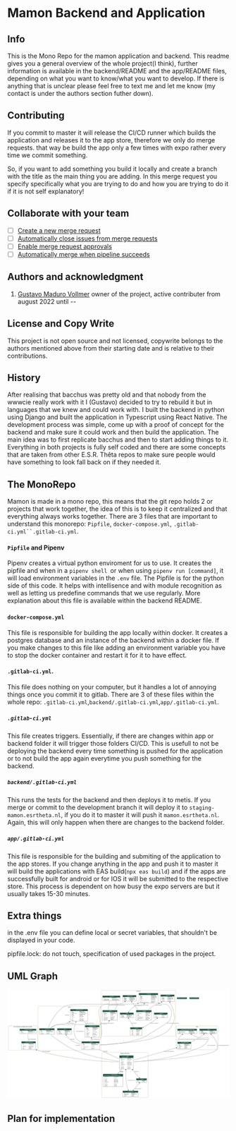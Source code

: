 # Mamon Backend and Application 

## Info

This is the Mono Repo for the mamon application and backend. This readme gives you a general overview of the whole project(I think), further information is available in the backend/README and the app/README files, depending on what you want to know/what you want to develop. If there is anything that is unclear please feel free to text me and let me know (my contact is under the authors section futher down).

## Contributing
If you commit to master it will release the CI/CD runner which builds the application and releases it to the app store, therefore we only do merge requests. that way be build the app only a few times with expo rather every time we commit something.

So, if you want to add something you build it locally and create a branch with the title as the main thing you are adding. In this merge request you specify specifically what you are trying to do and how you are trying to do it if it is not self explanatory!

## Collaborate with your team

- [ ] [Create a new merge request](https://docs.gitlab.com/ee/user/project/merge_requests/creating_merge_requests.html)
- [ ] [Automatically close issues from merge requests](https://docs.gitlab.com/ee/user/project/issues/managing_issues.html#closing-issues-automatically)
- [ ] [Enable merge request approvals](https://docs.gitlab.com/ee/user/project/merge_requests/approvals/)
- [ ] [Automatically merge when pipeline succeeds](https://docs.gitlab.com/ee/user/project/merge_requests/merge_when_pipeline_succeeds.html)

## Authors and acknowledgment
1. [Gustavo Maduro Vollmer](https://esrtheta.nl/leden/profiel/3169) owner of the project, active contributer from august 2022 until --


## License and Copy Write
This project is not open source and not licensed, copywrite belongs to the authors mentioned above from their starting date and is relative to their contributions.

## History

After realising that bacchus was pretty old and that nobody from the wwwcie really work with it I (Gustavo) decided to try to rebuild it but in languages that we knew and could work with. I built the backend in python using Django and built the application in Typescript using React Native. The development process was simple, come up with a proof of concept for the backend and make sure it could work and then build the application. The main idea was to first replicate bacchus and then to start adding things to it. Everything in both projects is fully self coded and there are some concepts that are taken from other E.S.R. Thêta repos to make sure people would have something to look fall back on if they needed it.  

## The MonoRepo

Mamon is made in a mono repo, this means that the git repo holds 2 or projects that work together, the idea of this is to keep it centralized and that everything always works together. There are 3 files that are important to understand this monorepo: `Pipfile`, `docker-compose.yml`, ` .gitlab-ci.yml``.gitlab-ci.yml `.

#### `Pipfile` and Pipenv

Pipenv creates a virtual python enviroment for us to use. It creates the pipfile and when in a `pipenv shell `or when using `pipenv run [command]`, it will load environment variables in the `.env` file.
The Pipfile is for the python side of this code. It helps with intellisence and with module recognition as well as letting us predefine commands that we use regularly. More explanation about this file is available within the backend README.

#### `docker-compose.yml`

This file is responsible for building the app locally within docker. It creates a postgres database and an instance of the backend within a docker file. If you make changes to this file like adding an environment variable you have to stop the docker container and restart it for it to have effect.

#### `.gitlab-ci.yml`.

This file does nothing on your computer, but it handles a lot of annoying things once you commit it to gitlab. There are 3 of these files within the whole repo: `.gitlab-ci.yml`,`backend/.gitlab-ci.yml`,`app/.gitlab-ci.yml`.

##### `.gitlab-ci.yml`

This file creates triggers. Essentially, if there are changes within app or backend folder it will trigger those folders CI/CD. This is usefull to not be deploying the backend every time something is pushed for the application or to not build the app again everytime you push something for the backend.

##### `backend/.gitlab-ci.yml`

This runs the tests for the backend and then deploys it to metis. If you merge or commit to the development branch it will deploy it to `staging-mamon.esrtheta.nl`, if you do it to master it will push it `mamon.esrtheta.nl`. Again, this will only happen when there are changes to the backend folder.

##### `app/.gitlab-ci.yml`

This file is responsible for the building and submiting of the application to the app stores. If you change anything in the app and push it to master it will build the applications with EAS build(`npx eas build`) and if the apps are successfully built for android or for IOS it will be submitted to the respective store. This process is dependent on how busy the expo servers are but it usually takes 15-30 minutes.

## Extra things

in the .env file you can define local or secret variables, that shouldn't be displayed in your code.

pipfile.lock: do not touch, specification of used packages in the project.


## UML Graph

![MamonUML](backend/MamonUML.png)


## Plan for implementation 
